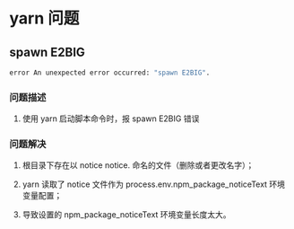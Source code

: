 # yarn 问题

## spawn E2BIG

```bash
error An unexpected error occurred: "spawn E2BIG".
```

### 问题描述

1. 使用 yarn 启动脚本命令时，报 spawn E2BIG 错误

### 问题解决

1. 根目录下存在以 notice notice. 命名的文件（删除或者更改名字）；

2. yarn 读取了 notice 文件作为 process.env.npm_package_noticeText 环境变量配置；

3. 导致设置的 npm_package_noticeText 环境变量长度太大。
